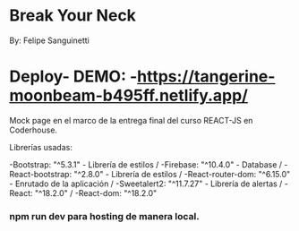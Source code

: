 # Break Your Neck

By: Felipe Sanguinetti

# Deploy- DEMO: -https://tangerine-moonbeam-b495ff.netlify.app/

Mock page en el marco de la entrega final del curso REACT-JS en Coderhouse.

Librerías usadas:

-Bootstrap: "^5.3.1" - Librería de estilos /
-Firebase: "^10.4.0" - Database /
-React-bootstrap: "^2.8.0" - Librería de estilos /
-React-router-dom: "^6.15.0" - Enrutado de la aplicación /
-Sweetalert2: "^11.7.27" - Librería de alertas /
-React: "^18.2.0" /
-React-dom: "^18.2.0"


### npm run dev para hosting de manera local.
